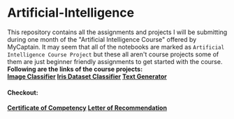 # Artificial-Intelligence
This repository contains all the assignments and projects I will be submitting during one month of the "Artificial Intelligence Course" offered by MyCaptain.
It may seem that all of the notebooks are marked as `Artificial Intelligence Course Project` but these all aren't course projects some of them are just beginner friendly assignments to get started with the course.
<br><b>Following are the links of the course projects:<b><br>
[Image Classifier](https://github.com/prasadposture/Artificial-Intelligence/blob/main/05.%20AI%20Course%20Project%206.ipynb)
[Iris Dataset Classifier](https://github.com/prasadposture/Artificial-Intelligence/blob/main/06.%20AI%20Course%20Project%207.ipynb)
[Text Generator](https://github.com/prasadposture/Artificial-Intelligence/blob/main/07.%20AI%20Course%20Project%208.ipynb)

#### Checkout:
[Certificate of Competency](https://drive.google.com/file/d/1oe2VOHz4Jp9FrKoiiKCtJPQqB9U8uOWm/view?usp=share_link)
[Letter of Recommendation](https://drive.google.com/file/d/16Vh-sHp0qjOSt16iNBOCW5by6KlUsJ1K/view?usp=share_link)
